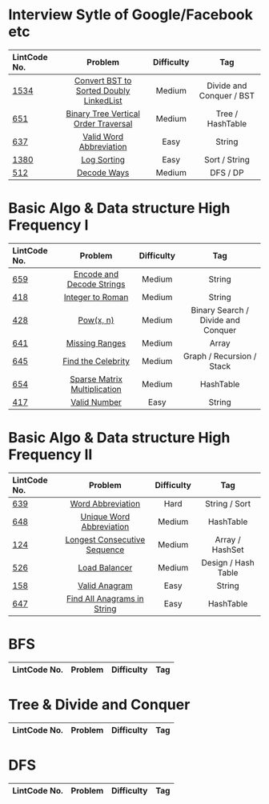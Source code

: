 # Interview Sytle of Google/Facebook etc

| LintCode No. | Problem | Difficulty | Tag 
| :-------- | :-------: | :---------: | :------:
| [1534](https://www.lintcode.com/problem/convert-binary-search-tree-to-sorted-doubly-linked-list/description) | [Convert BST to Sorted Doubly LinkedList](https://github.com/weltond/DataStructure/blob/master/LintCode/Companies/1534-convert-binary-search-tree-to-sorted-doubly-linked-list.md) | Medium | Divide and Conquer / BST
| [651](https://www.lintcode.com/problem/binary-tree-vertical-order-traversal/description) | [Binary Tree Vertical Order Traversal](https://github.com/weltond/DataStructure/blob/master/LintCode/Companies/651-Binary-Tree-Vertical-Order-Traversal.md) | Medium | Tree / HashTable
| [637](https://www.lintcode.com/problem/valid-word-abbreviation/description?_from=ladder&&fromId=14) | [Valid Word Abbreviation](https://github.com/weltond/DataStructure/blob/master/LintCode/Companies/637-Valid-Word-Abbreviation.md) | Easy | String
| [1380](https://www.lintcode.com/problem/log-sorting/description?_from=ladder&&fromId=14) | [Log Sorting](https://github.com/weltond/DataStructure/blob/master/LintCode/Companies/1380-Log-Sorting.md) | Easy | Sort / String
| [512](https://www.lintcode.com/problem/decode-ways/description?_from=ladder&&fromId=14) | [Decode Ways](https://github.com/weltond/DataStructure/blob/master/LintCode/Companies/FaceBook/512-Decode-Ways.md) | Medium | DFS / DP

# Basic Algo & Data structure High Frequency I
| LintCode No. | Problem | Difficulty | Tag 
| :-------- | :-------: | :---------: | :------:
| [659](https://www.lintcode.com/problem/encode-and-decode-strings/description) | [Encode and Decode Strings](https://github.com/weltond/DataStructure/blob/master/LintCode/Companies/659-encode-and-decode-strings.md) | Medium | String
| [418](https://www.lintcode.com/problem/integer-to-roman/description) | [Integer to Roman](https://github.com/weltond/DataStructure/blob/master/LeetCode/string/Lc12IntegerToRoman.java) | Medium | String
| [428](https://www.lintcode.com/problem/powx-n/description?_from=ladder&&fromId=14) | [Pow(x, n)](https://github.com/weltond/DataStructure/blob/master/LintCode/Companies/428-Pow(x%2C%20n).md) | Medium | Binary Search / Divide and Conquer
| [641](https://www.lintcode.com/problem/missing-ranges/description?_from=ladder&&fromId=14) | [Missing Ranges](https://github.com/weltond/DataStructure/blob/master/LintCode/Companies/641-Missing-Ranges.md) | Medium | Array
| [645](https://www.lintcode.com/problem/find-the-celebrity/description) | [Find the Celebrity](https://github.com/weltond/DataStructure/blob/master/LintCode/Companies/645-Find-the-Celebrity.md) | Medium | Graph / Recursion / Stack
| [654](https://www.lintcode.com/problem/sparse-matrix-multiplication/description?_from=ladder&&fromId=14) | [Sparse Matrix Multiplication](https://github.com/weltond/DataStructure/blob/master/LintCode/Companies/654-Sparse-Matrix-Multiplication.md) | Medium | HashTable
| [417]() | [Valid Number](https://github.com/weltond/DataStructure/blob/master/LeetCode/string/65-Valid-Number.md) | Easy | String

# Basic Algo & Data structure High Frequency II
| LintCode No. | Problem | Difficulty | Tag 
| :-------- | :-------: | :---------: | :------:
| [639]() | [Word Abbreviation](https://github.com/weltond/DataStructure/blob/master/LintCode/Companies/639-Word-Abbreviation.md) | Hard | String / Sort
| [648](https://www.lintcode.com/problem/unique-word-abbreviation/description?_from=ladder&&fromId=14) | [Unique Word Abbreviation](https://github.com/weltond/DataStructure/blob/master/LintCode/Companies/648-Unique-Word-Abbreviation.md) | Medium | HashTable
| [124](https://www.lintcode.com/problem/longest-consecutive-sequence/description) | [Longest Consecutive Sequence](https://github.com/weltond/DataStructure/blob/master/LintCode/Companies/124-Longest-Consecutive-Sequence.md) | Medium | Array / HashSet
| [526](https://www.lintcode.com/problem/load-balancer/description?_from=ladder&&fromId=14) | [Load Balancer](https://github.com/weltond/DataStructure/blob/master/LintCode/Companies/526-Load-Balancer.md) | Medium | Design / Hash Table
| [158](https://www.lintcode.com/problem/valid-anagram/description?_from=ladder&&fromId=14) | [Valid Anagram](https://github.com/weltond/DataStructure/blob/master/LintCode/Companies/158-Valid-Anagram.md) | Easy | String
| [647](https://www.lintcode.com/problem/find-all-anagrams-in-a-string/description?_from=ladder&&fromId=14) | [Find All Anagrams in String](https://github.com/weltond/DataStructure/blob/master/LeetCode/hashmap/438-Find-All-Anagrams-in-a-String.md) | Easy | HashTable

# BFS
| LintCode No. | Problem | Difficulty | Tag 
| :-------- | :-------: | :---------: | :------:

# Tree & Divide and Conquer
| LintCode No. | Problem | Difficulty | Tag 
| :-------- | :-------: | :---------: | :------:


# DFS
| LintCode No. | Problem | Difficulty | Tag 
| :-------- | :-------: | :---------: | :------:

